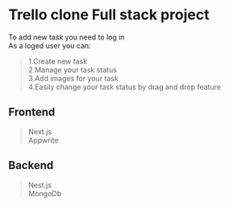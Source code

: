 # Trello clone Full stack project<br>

To add new task you need to log in<br>
As a loged user you can:<br>
 >1.Create new task<br>
 >2.Manage your task status<br>
 >3.Add images for your task<br>
 >4.Easily change your task status by drag and drop feature<br>

## Frontend<br>
>Next.js<br>
 >Appwrite<br>

## Backend<br>
  >Nest.js<br>
  >MongoDb<br>
 
